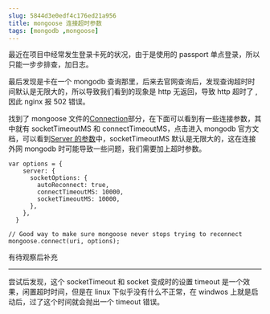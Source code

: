 ```yaml
---
slug: 5844d3e0edf4c176ed21a956
title: mongoose 连接超时参数
tags: [mongodb ,mongoose]
---
```


最近在项目中经常发生登录卡死的状况，由于是使用的 passport 单点登录，所以只能一步步排查，加日志。

最后发现是卡在一个 mongodb 查询那里，后来去官网查询后，发现查询超时时间默认是无限大的，所以导致我们看到的现象是 http 无返回，导致 http 超时了 , 因此 nginx 报 502 错误。

找到了 mongoose 文件的[Connection](http://mongoosejs.com/docs/connections.html)部分，在下面可以看到有一些连接参数，其中就有 socketTimeoutMS 和 connectTimeoutMS，点击进入 mongodb 官方文档，可以看到[Server 的参数](http://mongodb.github.io/node-mongodb-native/2.1/api/Server.html)中，socketTimeoutMS 默认是无限大的，这在连接外网 mongodb 时可能导致一些问题，我们需要加上超时参数。

```
var options = {
    server: { 
      socketOptions: {
        autoReconnect: true,
        connectTimeoutMS: 10000,
        socketTimeoutMS: 10000,
      },
    },
  }

// Good way to make sure mongoose never stops trying to reconnect
mongoose.connect(uri, options);
```

有待观察后补充

----

尝试后发现，这个 socketTimeout 和 socket 变成时的设置 timeout 是一个效果，闲置超时时间，但是在 linux 下似乎没有什么不正常，在 windwos 上就是启动后，过了这个时间就会抛出一个 timeout 错误。
